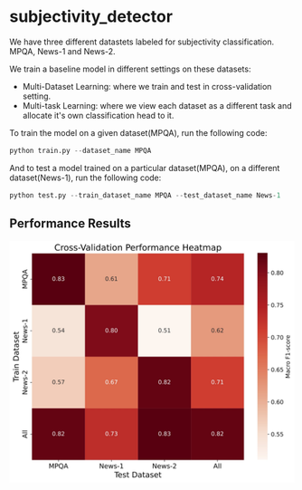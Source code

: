 # subjectivity_detector

We have three different datastets labeled for subjectivity classification. MPQA, News-1 and News-2.

We train a baseline model in different settings on these datasets:
* Multi-Dataset Learning: where we train and test in cross-validation setting.
* Multi-task Learning: where we view each dataset as a different task and allocate it's own classification head to it. 


To train the model on a given dataset(MPQA), run the following code:

```python
python train.py --dataset_name MPQA
```

And to test a model trained on a particular dataset(MPQA), on a different dataset(News-1), run the following code:
```python
python test.py --train_dataset_name MPQA --test_dataset_name News-1
```

## Performance Results

![Cross-Validation Performance Heatmap](img/performance.jpg)
